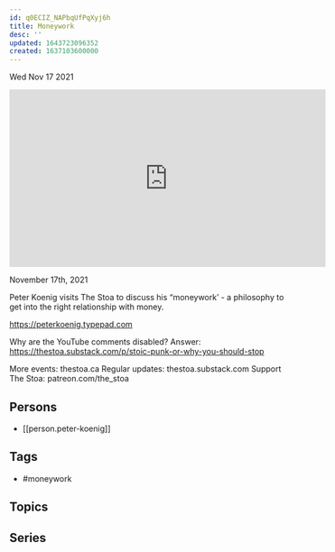 ```yaml
---
id: q0ECIZ_NAPbqUfPqXyj6h
title: Moneywork
desc: ''
updated: 1643723096352
created: 1637103600000
---
```





Wed Nov 17 2021

<iframe width="560" height="315" src="https://www.youtube.com/embed/JJBls0sa_I4" title="Moneywork w/ Peter Koenig" frameborder="0" allow="accelerometer; autoplay; clipboard-write; encrypted-media; gyroscope; picture-in-picture" allowfullscreen ></iframe>

November 17th, 2021

Peter Koenig visits The Stoa to discuss his “moneywork’ - a philosophy to get into the right relationship with money.

https://peterkoenig.typepad.com

Why are the YouTube comments disabled? Answer: https://thestoa.substack.com/p/stoic-punk-or-why-you-should-stop

More events: thestoa.ca
Regular updates: thestoa.substack.com
Support The Stoa: patreon.com/the_stoa

## Persons

- [[person.peter-koenig]]

## Tags

- #moneywork

## Topics



## Series



